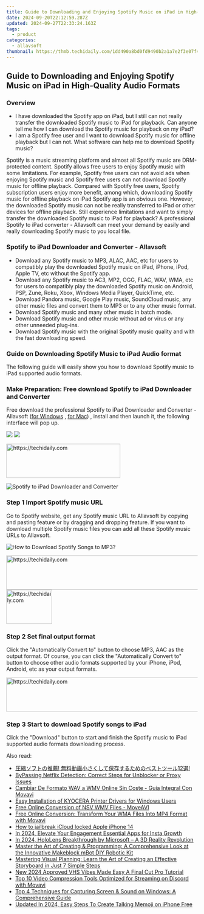 ```yaml
---
title: Guide to Downloading and Enjoying Spotify Music on iPad in High-Quality Audio Formats
date: 2024-09-20T22:12:59.287Z
updated: 2024-09-27T22:33:24.163Z
tags:
  - product
categories:
  - allavsoft
thumbnail: https://thmb.techidaily.com/1dd490a8bd0fd9490b2a1a7e2f3e07f4fe288167493a224a8c1401933c662484.jpeg
---
```


## Guide to Downloading and Enjoying Spotify Music on iPad in High-Quality Audio Formats

### Overview

* I have downloaded the Spotify app on iPad, but I still can not really transfer the downloaded Spotify music to iPad for playback. Can anyone tell me how I can download the Spotify music for playback on my iPad?
* I am a Spotify free user and I want to download Spotify music for offline playback but I can not. What software can help me to download Spotify music?

Spotify is a music streaming platform and almost all Spotify music are DRM-protected content. Spotify allows free users to enjoy Spotify music with some limitations. For example, Spotify free users can not avoid ads when enjoying Spotify music and Spotify free users can not download Spotify music for offline playback. Compared with Spotify free users, Spotify subscription users enjoy more benefit, among which, downloading Spotify music for offline playback on iPad Spotify app is an obvious one. However, the downloaded Spotify music can not be really transferred to iPad or other devices for offline playback. Still experience limitations and want to simply transfer the downloaded Spotify music to iPad for playback? A professional Spotify to iPad converter - Allavsoft can meet your demand by easily and really downloading Spotify music to you local file.

### Spotify to iPad Downloader and Converter - Allavsoft

* Download any Spotify music to MP3, ALAC, AAC, etc for users to compatibly play the downloaded Spotify music on iPad, iPhone, iPod, Apple TV, etc without the Spotify app.
* Download any Spotify music to AC3, MP2, OGG, FLAC, WAV, WMA, etc for users to compatibly play the downloaded Spotify music on Android, PSP, Zune, Roku, Xbox, Windows Media Player, QuickTime, etc.
* Download Pandora music, Google Play music, SoundCloud music, any other music files and convert them to MP3 or to any other music format.
* Download Spotify music and many other music in batch mode.
* Download Spotify music and other music without ad or virus or any other unneeded plug-ins.
* Download Spotify music with the original Spotify music quality and with the fast downloading speed.

### Guide on Downloading Spotify Music to iPad Audio format

The following guide will easily show you how to download Spotify music to iPad supported audio formats.

### Make Preparation: Free download Spotify to iPad Downloader and Converter

Free download the professional Spotify to iPad Downloader and Converter - Allavsoft ([for Windows](https://tools.techidaily.com/allavsoft/products/) , [for Mac](https://tools.techidaily.com/allavsoft/products/)) , install and then launch it, the following interface will pop up.

[![](https://www.allavsoft.com/how-to/../images/how-to/free-download-win.jpg)](https://tools.techidaily.com/allavsoft/products/) [![](https://www.allavsoft.com/how-to/../images/how-to/free-download-mac.jpg)](https://tools.techidaily.com/allavsoft/products/)

<!-- affiliate ads begin -->
<a href="https://aligracehair.sjv.io/c/5597632/1997643/19272" target="_top" id="1997643">
  <img src="//a.impactradius-go.com/display-ad/19272-1997643" border="0" alt="https://techidaily.com" width="300" height="90"/>
</a>
<img height="0" width="0" src="https://aligracehair.sjv.io/i/5597632/1997643/19272" style="position:absolute;visibility:hidden;" border="0" />
<!-- affiliate ads end -->

![Spotify to iPad Downloader and Converter](https://www.allavsoft.com/how-to/../images/allavsoft/screen-shot-600.jpg)

### Step 1 Import Spotify music URL

Go to Spotify website, get any Spotify music URL to Allavsoft by copying and pasting feature or by dragging and dropping feature. If you want to download multiple Spotify music files you can add all these Spotify music URLs to Allavsoft.

![How to Download Spotify Songs to MP3?](https://www.allavsoft.com/how-to/../images/how-to/download-rtmp-video/download-rtmp-video.jpg)

<!-- affiliate ads begin -->
<a href="https://unicoeye.pxf.io/c/5597632/2134495/18498" target="_top" id="2134495">
  <img src="//a.impactradius-go.com/display-ad/18498-2134495" border="0" alt="https://techidaily.com" width="728" height="90"/>
</a>
<img height="0" width="0" src="https://unicoeye.pxf.io/i/5597632/2134495/18498" style="position:absolute;visibility:hidden;" border="0" />
<!-- affiliate ads end -->

<!-- affiliate ads begin -->
<a href="https://bluettifr.pxf.io/c/5597632/2145079/17095" target="_top" id="2145079">
  <img src="//a.impactradius-go.com/display-ad/17095-2145079" border="0" alt="https://techidaily.com" width="120" height="90"/>
</a>
<img height="0" width="0" src="https://bluettifr.pxf.io/i/5597632/2145079/17095" style="position:absolute;visibility:hidden;" border="0" />
<!-- affiliate ads end -->

### Step 2 Set final output format

Click the "Automatically Convert to" button to choose MP3, AAC as the output format. Of course, you can click the "Automatically Convert to" button to choose other audio formats supported by your iPhone, iPod, Android, etc as your output formats.

<!-- affiliate ads begin -->
<a href="https://bluettieu.pxf.io/c/5597632/2141676/17091" target="_top" id="2141676">
  <img src="//a.impactradius-go.com/display-ad/17091-2141676" border="0" alt="https://techidaily.com" width="728" height="90"/>
</a>
<img height="0" width="0" src="https://bluettieu.pxf.io/i/5597632/2141676/17091" style="position:absolute;visibility:hidden;" border="0" />
<!-- affiliate ads end -->

### Step 3 Start to download Spotify songs to iPad

Click the "Download" button to start and finish the Spotify music to iPad supported audio formats downloading process.

<ins class="adsbygoogle"
     style="display:block"
     data-ad-format="autorelaxed"
     data-ad-client="ca-pub-7571918770474297"
     data-ad-slot="1223367746"></ins>

<ins class="adsbygoogle"
     style="display:block"
     data-ad-client="ca-pub-7571918770474297"
     data-ad-slot="8358498916"
     data-ad-format="auto"
     data-full-width-responsive="true"></ins>

<span class="atpl-alsoreadstyle">Also read:</span>
<div><ul>
<li><a href="https://win-workspace.techidaily.com/1726221781780-12/"><u>圧縮ソフトの推薦! 無料動画小さくして保存するためのベストツール12選!</u></a></li>
<li><a href="https://win-howtos.techidaily.com/bypassing-netflix-detection-correct-steps-for-unblocker-or-proxy-issues/"><u>ByPassing Netflix Detection: Correct Steps for Unblocker or Proxy Issues</u></a></li>
<li><a href="https://win-workspace.techidaily.com/cambiar-de-formato-wav-a-wmv-online-sin-coste-guia-integral-con-movavi/"><u>Cambiar De Formato WAV a WMV Online Sin Coste - Guía Integral Con Movavi</u></a></li>
<li><a href="https://hardware-updates.techidaily.com/easy-installation-of-kyocera-printer-drivers-for-windows-users/"><u>Easy Installation of KYOCERA Printer Drivers for Windows Users</u></a></li>
<li><a href="https://win-workspace.techidaily.com/free-online-conversion-of-nsv-wmv-files-moveavi/"><u>Free Online Conversion of NSV WMV Files - MoveAVI</u></a></li>
<li><a href="https://win-workspace.techidaily.com/free-online-conversion-transform-your-wma-files-into-mp4-format-with-movavi/"><u>Free Online Conversion: Transform Your WMA Files Into MP4 Format with Movavi</u></a></li>
<li><a href="https://activate-lock.techidaily.com/how-to-jailbreak-icloud-locked-apple-iphone-14-by-drfone-ios/"><u>How to jailbreak iCloud locked Apple iPhone 14</u></a></li>
<li><a href="https://instagram-videos.techidaily.com/in-2024-elevate-your-engagement-essential-apps-for-insta-growth/"><u>In 2024, Elevate Your Engagement Essential Apps for Insta Growth</u></a></li>
<li><a href="https://some-knowledge.techidaily.com/in-2024-hololens-breakthrough-by-microsoft-a-3d-reality-revolution/"><u>In 2024, HoloLens Breakthrough by Microsoft – A 3D Reality Revolution</u></a></li>
<li><a href="https://buynow-tips.techidaily.com/master-the-art-of-creating-and-programming-a-comprehensive-look-at-the-innovative-makeblock-mbot-diy-robotic-kit/"><u>Master the Art of Creating & Programming: A Comprehensive Look at the Innovative Makeblock mBot DIY Robotic Kit</u></a></li>
<li><a href="https://win-workspace.techidaily.com/mastering-visual-planning-learn-the-art-of-creating-an-effective-storyboard-in-just-7-simple-steps/"><u>Mastering Visual Planning: Learn the Art of Creating an Effective Storyboard in Just 7 Simple Steps</u></a></li>
<li><a href="https://video-creation-software.techidaily.com/new-2024-approved-vhs-vibes-made-easy-a-final-cut-pro-tutorial/"><u>New 2024 Approved VHS Vibes Made Easy A Final Cut Pro Tutorial</u></a></li>
<li><a href="https://win-workspace.techidaily.com/top-10-video-compression-tools-optimized-for-streaming-on-discord-with-movavi/"><u>Top 10 Video Compression Tools Optimized for Streaming on Discord with Movavi</u></a></li>
<li><a href="https://win-workspace.techidaily.com/top-4-techniques-for-capturing-screen-and-sound-on-windows-a-comprehensive-guide/"><u>Top 4 Techniques for Capturing Screen & Sound on Windows: A Comprehensive Guide</u></a></li>
<li><a href="https://ai-topics.techidaily.com/updated-in-2024-easy-steps-to-create-talking-memoji-on-iphone-free/"><u>Updated In 2024, Easy Steps To Create Talking Memoji on iPhone Free</u></a></li>
</ul></div>

